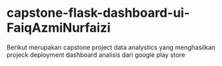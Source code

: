 # capstone-flask-dashboard-ui-FaiqAzmiNurfaizi
Berikut merupakan capstone project data analystics yang menghasilkan projeck deployment dashboard analisis dari google play store
